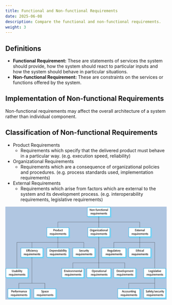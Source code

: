 ```yaml
---
title: Functional and Non-functional Requirements
date: 2025-06-08
description: Compare the functional and non-functional requirements.
weight: 3
---
```


## Definitions

- **Functional Requirement:** These are statements of services the system should provide, how the system should react to particular inputs and how the system should behave in particular situations.
- **Non-functional Requirement:** These are constraints on the services or functions offered by the system.

## Implementation of Non-functional Requirements

Non-functional requirements may affect the overall architecture of a system rather than individual component.

## Classification of Non-functional Requirements

- Product Requirements
  - Requirements which specify that the delivered product must behave in a particular way. (e.g. execution speed, reliability)
- Organizational Requirements
  - Requirements which are a consequence of organizational policies and procedures. (e.g. process standards used, implementation requirements)
- External Requirements
  - Requirements which arise from factors which are external to the system and its development process. (e.g. interoperability requirements, legislative requirements)

![Classification of Non-functional Requirements](../../img/classification_of_non_functional_requirements.png)
